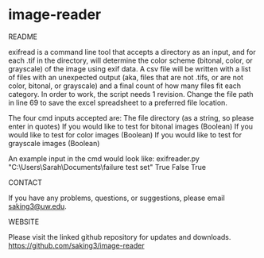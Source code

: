 # image-reader

README

exifread is a command line tool that accepts a directory as an input, and for each .tif in the directory, will determine the color scheme (bitonal, color, or grayscale) of the image using exif data. A csv file will be written with a list of files with an unexpected output (aka, files that are not .tifs, or are not color, bitonal, or grayscale) and a final count of how many files fit each category. In order to work, the script needs 1 revision. Change the file path in line 69 to save the excel spreadsheet to a preferred file location. 

The four cmd inputs accepted are: 
The file directory (as a string, so please enter in quotes)
If you would like to test for bitonal images (Boolean)
If you would like to test for color images (Boolean)
If you would like to test for grayscale images (Boolean)

An example input in the cmd would look like: exifreader.py "C:\Users\Sarah\Documents\failure test set" True False True

CONTACT

If you have any problems, questions, or suggestions, please email saking3@uw.edu. 

WEBSITE

Please visit the linked github repository for updates and downloads. 
https://github.com/saking3/image-reader
